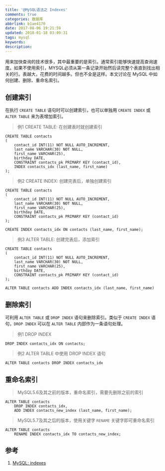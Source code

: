 ```yaml
---
title: '@MySQL语法之 Indexes'
comments: true
categories: 数据库
abbrlink: b1ae4170
date: 2017-08-06 19:21:59
updated: 2018-01-18 03:09:31
tags: mysql
keywords:
description:
---
```



用来加快查询的技术很多，其中最重要的是索引。通常索引能够快速提高查询速度。如果不使用索引，MYSQL必须从第一条记录开始然后读完整个表直到找出相关的行。表越大，花费的时间越多。但也不全是这样。本文讨论在 MySQL 中如何创建、删除、重命名索引。


## 创建索引

在执行 `CREATE TABLE` 语句时可以创建索引，也可以单独用 `CREATE INDEX` 或 `ALTER TABLE` 来为表增加索引。

> 例1 CREATE TABLE: 在创建表时就创建索引

```mysql
CREATE TABLE contacts
( 
    contact_id INT(11) NOT NULL AUTO_INCREMENT,
    last_name VARCHAR(30) NOT NULL,
    first_name VARCHAR(25),
    birthday DATE,
    CONSTRAINT contacts_pk PRIMARY KEY (contact_id),
    INDEX contacts_idx (last_name, first_name)
);
```

> 例2 CREATE INDEX: 创建完表后，单独创建索引

```mysql
CREATE TABLE contacts
( 
    contact_id INT(11) NOT NULL AUTO_INCREMENT,
    last_name VARCHAR(30) NOT NULL,
    first_name VARCHAR(25),
    birthday DATE,
    CONSTRAINT contacts_pk PRIMARY KEY (contact_id)
);

CREATE INDEX contacts_idx ON contacts (last_name, first_name);
```

> 例3 ALTER TABLE: 创建完表后，添加索引

```mysql
CREATE TABLE contacts
( 
    contact_id INT(11) NOT NULL AUTO_INCREMENT,
    last_name VARCHAR(30) NOT NULL,
    first_name VARCHAR(25),
    birthday DATE,
    CONSTRAINT contacts_pk PRIMARY KEY (contact_id)
);

ALTER TABLE contacts ADD INDEX contacts_idx (last_name, first_name)

```

## 删除索引

可利用 `ALTER TABLE` 或 `DROP INDEX` 语句来删除索引。类似于 `CREATE INDEX` 语句，`DROP INDEX` 可以在 `ALTER TABLE` 内部作为一条语句处理。

> 例1 DROP INDEX

```mysql
DROP INDEX contacts_idx ON contacts;
```

> 例2 ALTER TABLE 中使用 DROP INDEX 语句

```mysql
ALTER TABLE contacts DROP INDEX contacts_idx 
```

## 重命名索引

> MySQL5.6及其之前的版本，重命名索引，需要先删除之前的索引

```mysql
ALTER TABLE contacts
    DROP INDEX contacts_idx,
    ADD INDEX contacts_new_index (last_name, first_name);
```

> MySQL5.7及其之后的版本，使用关键字 `RENAME` 关键字即可重命名索引

```mysql
ALTER TABLE contacts
    RENAME INDEX contacts_idx TO contacts_new_index;
```

## 参考
1. [MySQL: indexes](https://www.techonthenet.com/mysql/indexes.php)

